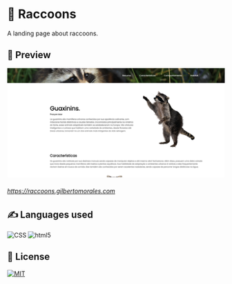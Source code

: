 
# 🦝 Raccoons
A landing page about raccoons.

## 🤳 Preview
<p> <img alt="Web" src="https://github.com/eumorales/eumorales/blob/main/preview/raccons-web.png" /></p>

###### https://raccoons.gilbertomorales.com

## ✍ Languages used
<img alt="CSS" src="https://img.shields.io/badge/CSS3-%231572B6.svg?style=flat-square&logo=css3&logoColor=white" /> <img alt="html5" src="https://img.shields.io/badge/-HTML5-E34F26?style=flat-square&logo=html5&logoColor=white" /> 

## 📄 License
<a href="https://github.com/eumorales/raccons/blob/main/LICENSE" target="_blank"><img alt="MIT" src="https://img.shields.io/badge/license-MIT-blue" />
